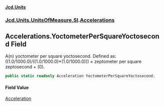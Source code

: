 #### [Jcd.Units](index.md 'index')
### [Jcd.Units.UnitsOfMeasure.SI](Jcd.Units.UnitsOfMeasure.SI.md 'Jcd.Units.UnitsOfMeasure.SI').[Accelerations](Accelerations.md 'Jcd.Units.UnitsOfMeasure.SI.Accelerations')

## Accelerations.YoctometerPerSquareYoctosecond Field

A(n) yoctometer per square yoctosecond. Defined as: ((1.0/1000.0)/((1.0/1000.0)*(1.0/1000.0))) × zeptometer per square zeptosecond + (0).

```csharp
public static readonly Acceleration YoctometerPerSquareYoctosecond;
```

#### Field Value
[Acceleration](Acceleration.md 'Jcd.Units.UnitTypes.Acceleration')